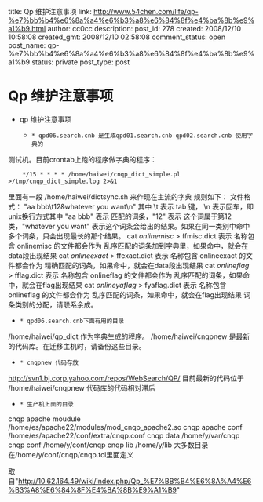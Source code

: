 title: Qp 维护注意事项
link: http://www.54chen.com/life/qp-%e7%bb%b4%e6%8a%a4%e6%b3%a8%e6%84%8f%e4%ba%8b%e9%a1%b9.html
author: cc0cc
description: 
post_id: 278
created: 2008/12/10 10:58:08
created_gmt: 2008/12/10 02:58:08
comment_status: open
post_name: qp-%e7%bb%b4%e6%8a%a4%e6%b3%a8%e6%84%8f%e4%ba%8b%e9%a1%b9
status: private
post_type: post

# Qp 维护注意事项

* qp 维护注意事项
  *     * qpd06.search.cnb 是生成qpd01.search.cnb qpd02.search.cnb 使用字典的
测试机。目前crontab上跑的程序做字典的程序： 
    
    
        */15 * * * * /home/haiwei/cnqp_dict_simple.pl >/tmp/cnqp_dict_simple.log 2>&1

里面有一段 /home/haiwei/dictsync.sh 来作现在主流的字典 规则如下： 文件格式： "aa bbb\t12&<data>whatever you want</data>\n" 其中 \t 表示 tab 键， \n 表示回车，即unix换行方式其中 "aa bbb" 表示 匹配的词条，"12" 表示 这个词属于第12类，"<data>whatever you want</data>" 表示这个词条会给出的结果。如果在同一类别中命中多个词条，只会出现最长的那个结果。 cat *onlinemisc* > ffmisc.dict 表示 名称包含 onlinemisc 的文件都会作为 乱序匹配的词条加到字典里，如果命中，就会在data段出现结果 cat *onlineexact* > ffexact.dict 表示 名称包含 onlineexact 的文件都会作为 精确匹配的词条，如果命中，就会在data段出现结果 cat *onlineflag* > fflag.dict 表示 名称包含 onlineflag 的文件都会作为 乱序匹配的词条，如果命中，就会在flag出现结果 cat *onlineyaflag* > fyaflag.dict 表示 名称包含 onlineflag 的文件都会作为 乱序匹配的词条，如果命中，就会在flag出现结果 词条类别的分配，请联系余成。 

  *     * qpd06.search.cnb下面有用的目录
/home/haiwei/qp_dict 作为字典生成的程序。 /home/haiwei/cnqpnew 是最新的代码库。在迁移主机时，请备份这些目录。 
  *     * cnqpnew 代码存放
<http://svn1.bj.corp.yahoo.com/repos/WebSearch/QP/> 目前最新的代码位于 /home/haiwei/cnqpnew 代码库的代码相对滞后   

  *     * 生产机上面的目录
cnqp apache moudule /home/es/apache22/modules/mod_cnqp_apache2.so cnqp apache conf /home/es/apache22/conf/extra/cnqp.conf cnqp data /home/y/var/cnqp cnqp conf /home/y/conf/cnqp cnqp lib /home/y/lib 大多数目录在/home/y/conf/cnqp/cnqp.tcl里面定义 

取自"<http://10.62.164.49/wiki/index.php/Qp_%E7%BB%B4%E6%8A%A4%E6%B3%A8%E6%84%8F%E4%BA%8B%E9%A1%B9>"